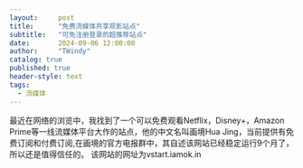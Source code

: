 ```yaml
---
layout:     post
title:      "免费流媒体共享观影站点"
subtitle:   "可免注册登录的超推荐站点"
date:       2024-09-06 12:00:00
author:     "TWindy"
catalog: true
published: true
header-style: text
tags:
  - 流媒体
---
```


最近在网络的浏览中，我找到了一个可以免费观看Netflix，Disney+，Amazon Prime等一线流媒体平台大作的站点，他的中文名叫画境Hua Jing，当前提供有免费订阅和付费订阅,在画境的官方电报群中，其自述该网站已经稳定运行9个月了，所以还是值得信任的。
该网站的网址为vstart.iamok.in
